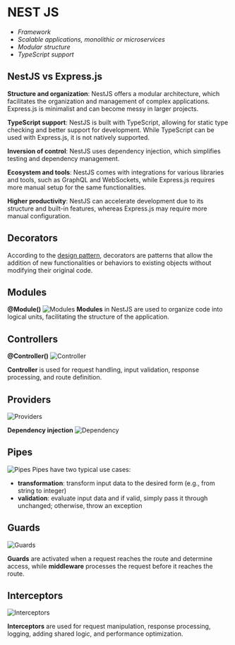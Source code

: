 
# NEST JS   

- *Framework*
- *Scalable applications, monolithic or microservices*
- *Modular structure*
- *TypeScript support*

## NestJS  vs Express.js
**Structure and organization**: NestJS offers a modular architecture, which facilitates the organization and management of complex applications. Express.js is minimalist and can become messy in larger projects.

**TypeScript support**: NestJS is built with TypeScript, allowing for static type checking and better support for development. While TypeScript can be used with Express.js, it is not natively supported.

**Inversion of control**: NestJS uses dependency injection, which simplifies testing and dependency management.

**Ecosystem and tools**: NestJS comes with integrations for various libraries and tools, such as GraphQL and WebSockets, while Express.js requires more manual setup for the same functionalities.

**Higher productivity**: NestJS can accelerate development due to its structure and built-in features, whereas Express.js may require more manual configuration.
## Decorators
According to the [design pattern](https://refactoring.guru/design-patterns/decorator), decorators are patterns that allow the addition of new functionalities or behaviors to existing objects without modifying their original code.

## Modules
**@Module()**
![Modules](https://docs.nestjs.com/assets/Modules_1.png)
**Modules** in NestJS are used to organize code into logical units, facilitating the structure of the application.

## Controllers
**@Controller()**
![Controller](https://docs.nestjs.com/assets/Controllers_1.png)

**Controller** is used for request handling, input validation, response processing, and route definition.

## Providers
![Providers](https://docs.nestjs.com/assets/Components_1.png)

**Dependency injection**
![Dependency](https://ucarecdn.com/2b7dd4bc-641b-4e9a-b6d6-ffbf8e454869/)

## Pipes
![Pipes](https://docs.nestjs.com/assets/Pipe_1.png)
Pipes have two typical use cases:

-  **transformation**: transform input data to the desired form (e.g., from string to integer)
-  **validation**: evaluate input data and if valid, simply pass it through unchanged; otherwise, throw an exception

## Guards
![Guards](https://docs.nestjs.com/assets/Guards_1.png)

**Guards** are activated when a request reaches the route and determine access, while **middleware** processes the request before it reaches the route.

## Interceptors
![Interceptors](https://docs.nestjs.com/assets/Interceptors_1.png)

**Interceptors** are used for request manipulation, response processing, logging, adding shared logic, and performance optimization.
